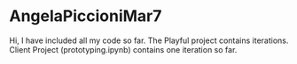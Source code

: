 # AngelaPiccioniMar7
Hi, I have included all my code so far. The Playful project contains iterations.
Client Project (prototyping.ipynb) contains one iteration so far.
